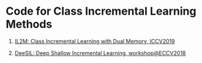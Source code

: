 # Code for Class Incremental Learning Methods

1.  [IL2M: Class Incremental Learning with Dual Memory, ICCV2019](https://github.com/EdenBelouadah/class-incremental-learning/tree/master/il2m)

2.  [DeeSIL: Deep Shallow Incremental Learning, workshop@ECCV2018](https://github.com/EdenBelouadah/class-incremental-learning/tree/master/deesil)



